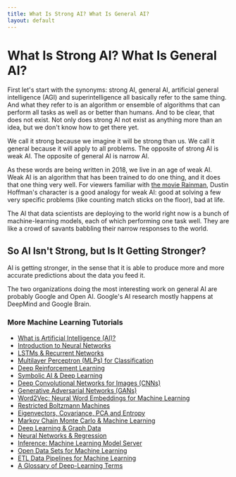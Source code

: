 ```yaml
---
title: What Is Strong AI? What Is General AI?
layout: default
---
```


# What Is Strong AI? What Is General AI?

First let's start with the synonyms: strong AI, general AI, artificial general intelligence (AGI) and superintelligence all basically refer to the same thing. And what they refer to is an algorithm or ensemble of algorithms that can perform all tasks as well as or better than humans. And to be clear, that does not exist. Not only does strong AI not exist as anything more than an idea, but we don't know how to get there yet. 

We call it strong because we imagine it will be strong than us. We call it general because it will apply to all problems. The opposite of strong AI is weak AI. The opposite of general AI is narrow AI. 

As these words are being written in 2018, we live in an age of weak AI. Weak AI is an algorithm that has been trained to do one thing, and it does that one thing very well. For viewers familiar with [the movie Rainman](http://www.imdb.com/title/tt0095953/), Dustin Hoffman's character is a good analogy for weak AI: good at solving a few very specific problems (like counting match sticks on the floor), bad at life. 

The AI that data scientists are deploying to the world right now is a bunch of machine-learning models, each of which performing one task well. They are like a crowd of savants babbling their narrow responses to the world. 

## So AI Isn't Strong, but Is It Getting Stronger?

AI is getting stronger, in the sense that it is able to produce more and more accurate predictions about the data you feed it. 

The two organizations doing the most interesting work on general AI are probably Google and Open AI. Google's AI research mostly happens at DeepMind and Google Brain. 

### <a name="resources">More Machine Learning Tutorials</a>

* [What is Artificial Intelligence (AI)?](./artificial-intelligence-ai.html)
* [Introduction to Neural Networks](./neuralnet-overview)
* [LSTMs & Recurrent Networks](./lstm)
* [Multilayer Perceptron (MLPs) for Classification](./multilayerperceptron)
* [Deep Reinforcement Learning](./deepreinforcementlearning)
* [Symbolic AI & Deep Learning](./symbolicreasoning)
* [Deep Convolutional Networks for Images (CNNs)](./convolutionalnetwork)
* [Generative Adversarial Networks (GANs)](./generative-adversarial-network)
* [Word2Vec: Neural Word Embeddings for Machine Learning](./word2vec)
* [Restricted Boltzmann Machines](./restrictedboltzmannmachine)
* [Eigenvectors, Covariance, PCA and Entropy](./eigenvector)
* [Markov Chain Monte Carlo & Machine Learning](/markovchainmontecarlo.html)
* [Deep Learning & Graph Data](./graphdata)
* [Neural Networks & Regression](./logistic-regression)
* [Inference: Machine Learning Model Server](./modelserver)
* [Open Data Sets for Machine Learning](./opendata)
* [ETL Data Pipelines for Machine Learning](./datavec)
* [A Glossary of Deep-Learning Terms](./glossary)

